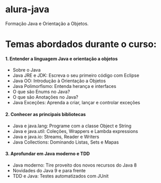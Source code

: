 # alura-java
Formação Java e Orientação a Objetos.

# Temas abordados durante o curso:

#### 1. Entender a linguagem Java e orientação a objetos

- Sobre o Java
- Java JRE e JDK: Escreva o seu primeiro código com Eclipse
- Java OO: Introdução à Orientação a Objetos
- Java Polimorfismo: Entenda herança e interfaces
- O que são Enums no Java?
- O que são Anotações no Java?
- Java Exceções: Aprenda a criar, lançar e controlar exceções

#### 2. Conhecer as principais bibliotecas

- Java e java.lang: Programe com a classe Object e String
- Java e java.util: Coleções, Wrappers e Lambda expressions
- Java e java.io: Streams, Reader e Writers
- Java Collections: Dominando Listas, Sets e Mapas

#### 3. Aprofundar em Java moderno e TDD

- Java moderno: Tire proveito dos novos recursos do Java 8
- Novidades do Java 9 e para frente
- TDD e Java: Testes automatizados com JUnit
